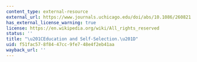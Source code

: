 ```yaml
---
content_type: external-resource
external_url: https://www.journals.uchicago.edu/doi/abs/10.1086/260821
has_external_license_warning: true
license: https://en.wikipedia.org/wiki/All_rights_reserved
status: ''
title: "\u201CEducation and Self-Selection.\u201D"
uid: f51fac57-8f84-47cc-9fe7-48e4f2eb41aa
wayback_url: ''
---
```

